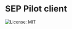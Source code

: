 # SEP Pilot client

[![License: MIT](https://img.shields.io/badge/License-MIT-blue.svg)](https://opensource.org/licenses/MIT)
